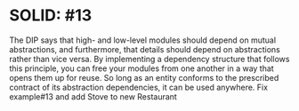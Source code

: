 # SOLID: #13

The DIP says that high- and low-level modules should depend on
mutual abstractions, and furthermore, that details should depend on
abstractions rather than vice versa. By implementing a dependency
structure that follows this principle, you can free your modules from
one another in a way that opens them up for reuse. So long as an
entity conforms to the prescribed contract of its abstraction
dependencies, it can be used anywhere.
Fix example#13 and add Stove to new Restaurant
